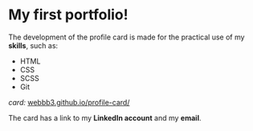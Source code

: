# My first portfolio!

The development of the profile card is made for the practical use of my **skills**, such as:

 - HTML
 - CSS
 - SCSS
 - Git

*card:*
[webbb3.github.io/profile-card/](https://webbb3.github.io/profile-card/ "https://webbb3.github.io/profile-card/")

The card has a link to my **LinkedIn account** and my **email**.
